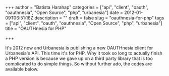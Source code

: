 +++
author = "Batista Harahap"
categories = ["api", "client", "oauth", "oauthnesia", "Open Source", "php", "urbanesia"]
date = 2012-01-09T06:51:16Z
description = ""
draft = false
slug = "oauthnesia-for-php"
tags = ["api", "client", "oauth", "oauthnesia", "Open Source", "php", "urbanesia"]
title = "OAUTHnesia for PHP"

+++


It's 2012 now and Urbanesia is publishing a new OAUTHnesia client for Urbanesia's API. This time it's for PHP. Why it took so long to actually finish a PHP version is because we gave up on a third party library that is too complicated to do simple things. So without further ado, the codes are available below.

<script src="https://gist.github.com/1581529.js"> </script>